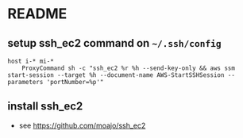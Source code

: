 # README

## setup ssh_ec2 command on `~/.ssh/config`
```
host i-* mi-*
    ProxyCommand sh -c "ssh_ec2 %r %h --send-key-only && aws ssm start-session --target %h --document-name AWS-StartSSHSession --parameters 'portNumber=%p'"
```

## install ssh_ec2
- see https://github.com/moajo/ssh_ec2
